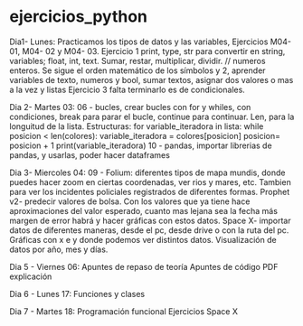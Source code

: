 # ejercicios_python
Dia1- Lunes: Practicamos los tipos de datos y las variables, Ejercicios M04- 01, M04- 02 y M04- 03. 
Ejercicio 1 print, type, str para convertir en string, variables; float, int, text. Sumar, restar, multiplicar, dividir. // numeros enteros. Se sigue el orden matemático de los símbolos
y 2, aprender variables de texto, numeros y bool, sumar textos, asignar dos valores o mas a la vez y listas
Ejercicio 3 falta terminarlo es de condicionales.

Dia 2- Martes 03:
06 - bucles, crear bucles con for y whiles, con condiciones, break para parar el bucle, continue para continuar. Len, para la longuitud de la lista. Estructuras:
for variable_iteradora in lista:
while posicion < len(colores):
  variable_iteradora = colores[posicion]
  posicion= posicion + 1
  print(variable_iteradora)
10 - pandas, importar librerias de pandas, y usarlas, poder hacer dataframes

Dia 3- Miercoles 04:
09 - Folium: diferentes tipos de mapa mundis, donde puedes hacer zoom en ciertas coordenadas, ver rios y mares, etc. Tambien para ver los incidentes policiales registrados de diferentes formas. 
Prophet v2- predecir valores de bolsa. Con los valores que ya tiene hace aproximaciones del valor esperado, cuanto mas lejana sea la fecha más margen de error habrá y hacer gráficas con estos datos.
Space X- importar datos de diferentes maneras, desde el pc, desde drive o con la ruta del pc. Gráficas con x e y donde podemos ver distintos datos. Visualización de datos por año, mes y días.

Dia 5 - Viernes 06:
Apuntes de repaso de teoría
Apuntes de código
PDF explicación

Dia 6 - Lunes 17:
Funciones y clases

Dia 7 - Martes 18:
Programación funcional
Ejercicios Space X
